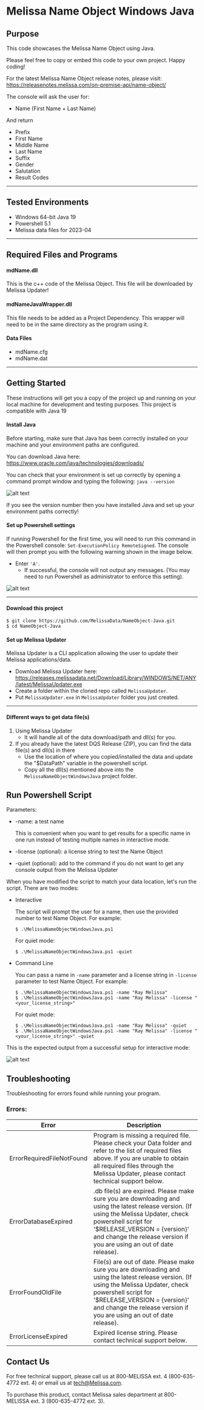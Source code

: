 # Melissa Name Object Windows Java


## Purpose

This code showcases the Melissa Name Object using Java.

Please feel free to copy or embed this code to your own project. Happy coding!

For the latest Melissa Name Object release notes, please visit: https://releasenotes.melissa.com/on-premise-api/name-object/

The console will ask the user for:


- Name (First Name + Last Name)

And return 

- Prefix
- First Name
- Middle Name
- Last Name
- Suffix
- Gender
- Salutation
- Result Codes

----------------------------------------

## Tested Environments

- Windows 64-bit Java 19
- Powershell 5.1
- Melissa data files for 2023-04

----------------------------------------

## Required Files and Programs

#### mdName.dll

This is the c++ code of the Melissa Object. This file will be downloaded by Melissa Updater!
 
#### mdNameJavaWrapper.dll

This file needs to be added as a Project Dependency.  This wrapper will need to be in the same directory as the program using it.

#### Data Files
- mdName.cfg
- mdName.dat

 
----------------------------------------
## Getting Started
These instructions will get you a copy of the project up and running on your local machine for development and testing purposes.
This project is compatible with Java 19

#### Install Java

Before starting, make sure that Java has been correctly installed on your machine and your environment paths are configured. 

You can download Java here: 
https://www.oracle.com/java/technologies/downloads/

You can check that your environment is set up correctly by opening a command prompt window and typing the following:
`java --version`

![alt text](/screenshots/java_version.PNG)

If you see the version number then you have installed Java and set up your environment paths correctly!


#### Set up Powershell settings

If running Powershell for the first time, you will need to run this command in the Powershell console: `Set-ExecutionPolicy RemoteSigned`.
The console will then prompt you with the following warning shown in the image below. 
 - Enter `'A'`. 
 	- If successful, the console will not output any messages. (You may need to run Powershell as administrator to enforce this setting).
	
 ![alt text](/screenshots/powershell_executionpolicy.png)

----------------------------------------

#### Download this project
```
$ git clone https://github.com/MelissaData/NameObject-Java.git
$ cd NameObject-Java
```

#### Set up Melissa Updater 

Melissa Updater is a CLI application allowing the user to update their Melissa applications/data. 

- Download Melissa Updater here: <https://releases.melissadata.net/Download/Library/WINDOWS/NET/ANY/latest/MelissaUpdater.exe>
- Create a folder within the cloned repo called `MelissaUpdater`.
- Put `MelissaUpdater.exe` in `MelissaUpdater` folder you just created.

----------------------------------------

#### Different ways to get data file(s)
1.  Using Melissa Updater
	- It will handle all of the data download/path and dll(s) for you. 
2.  If you already have the latest DQS Release (ZIP), you can find the data file(s) and dll(s) in there
	- Use the location of where you copied/installed the data and update the "$DataPath" variable in the powershell script.
	- Copy all the dll(s) mentioned above into the `MelissaNameObjectWindowsJava` project folder.
	
## Run Powershell Script
Parameters:
- -name: a test name
 	
  This is convenient when you want to get results for a specific name in one run instead of testing multiple names in interactive mode.

- -license (optional): a license string to test the Name Object
- -quiet (optional): add to the command if you do not want to get any console output from the Melissa Updater

When you have modified the script to match your data location, let's run the script. There are two modes:
- Interactive 

	The script will prompt the user for a name, then use the provided number to test Name Object.  For example:
	```
	$ .\MelissaNameObjectWindowsJava.ps1
	```
    For quiet mode:
    ```
    $ .\MelissaNameObjectWindowsJava.ps1 -quiet
    ```
- Command Line 

	You can pass a name in ```-name``` parameter and a license string in ```-license``` parameter to test Name Object. For example:
	```
    $ .\MelissaNameObjectWindowsJava.ps1 -name "Ray Melissa" 
    $ .\MelissaNameObjectWindowsJava.ps1 -name "Ray Melissa" -license "<your_license_string>"
    ```
	For quiet mode:
    ```
    $ .\MelissaNameObjectWindowsJava.ps1 -name "Ray Melissa" -quiet
    $ .\MelissaNameObjectWindowsJava.ps1 -name "Ray Melissa" -license "<your_license_string>" -quiet
    ```
This is the expected output from a successful setup for interactive mode:

![alt text](/screenshots/output.png)

    
## Troubleshooting

Troubleshooting for errors found while running your program.

### Errors:

| Error      | Description |
| ----------- | ----------- |
| ErrorRequiredFileNotFound      | Program is missing a required file. Please check your Data folder and refer to the list of required files above. If you are unable to obtain all required files through the Melissa Updater, please contact technical support below. |
| ErrorDatabaseExpired   | .db file(s) are expired. Please make sure you are downloading and using the latest release version. (If using the Melissa Updater, check powershell script for '$RELEASE_VERSION = {version}'  and change the release version if you are using an out of date release).     |
| ErrorFoundOldFile   | File(s) are out of date. Please make sure you are downloading and using the latest release version. (If using the Melissa Updater, check powershell script for '$RELEASE_VERSION = {version}'  and change the release version if you are using an out of date release).    |
| ErrorLicenseExpired   | Expired license string. Please contact technical support below. |


## Contact Us

For free technical support, please call us at 800-MELISSA ext. 4
(800-635-4772 ext. 4) or email us at tech@Melissa.com.

To purchase this product, contact Melissa sales department at
800-MELISSA ext. 3 (800-635-4772 ext. 3).
